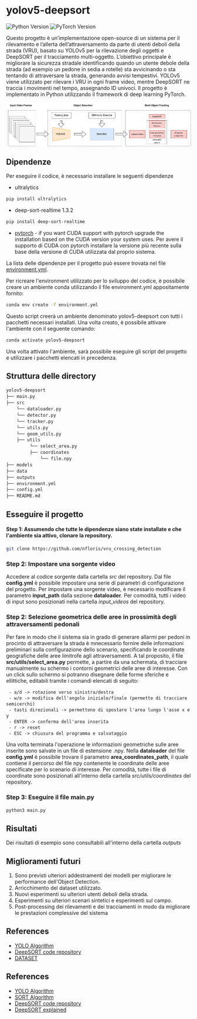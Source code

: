 # yolov5-deepsort

![Python Version](https://img.shields.io/badge/python-3.9-blue)
![PyTorch Version](https://img.shields.io/badge/PyTorch-2.0.0%2Bcu117-EE4C2C.svg?style=flat-square&logo=PyTorch&logoColor=white&logoWidth=40)

Questo progetto è un’implementazione open-source di un sistema per il rilevamento e l’allerta dell’attraversamento da parte di utenti deboli della strada (VRU), basato su YOLOv5 per la rilevazione degli oggetti e DeepSORT per il tracciamento multi-oggetto.
L’obiettivo principale è migliorare la sicurezza stradale identificando quando un utente debole della strada (ad esempio un pedone in sedia a rotelle) sta avvicinando o sta tentando di attraversare la strada, generando avvisi tempestivi.
YOLOv5 viene utilizzato per rilevare i VRU in ogni frame video, mentre DeepSORT ne traccia i movimenti nel tempo, assegnando ID univoci.
Il progetto è implementato in Python utilizzando il framework di deep learning PyTorch.


<p align="center">

<img align="center" src="https://github.com/Ayushman-Choudhuri/yolov5-deepsort/blob/main/images/DeepSORT.png">

</p>

## Dipendenze 
Per eseguire il codice, è necessario installare le seguenti dipendenze

* ultralytics 
``` bash
pip install ultralytics
```
* deep-sort-realtime 1.3.2
``` bash
pip install deep-sort-realtime
```
* [pytorch](https://pytorch.org/) - if you want CUDA support with pytorch upgrade the installation based on the CUDA version your system uses. Per avere il supporto di CUDA con pytorch installare la versione più recente sulla base della versione di CUDA utilizzata dal proprio sistema. 

La lista delle dipendenze per il progetto può essere trovata nel file [environment.yml](environment.yml).

Per ricreare l'environment utilizzato per lo sviluppo del codice, è possibile creare un ambiente conda utilizzando il file environment.yml appositamente fornito:
``` bash
conda env create -f environment.yml
```
Questo script creerà un ambiente denominato yolov5-deepsort con tutti i pacchetti necessari installati. Una volta creato, è possibile attivare l'ambiente con il seguente comando:

``` bash
conda activate yolov5-deepsort
```
Una volta attivato l'ambiente, sarà possibile eseguire gli script del progetto e utilizzare i pacchetti elencati in precedenza.


## Struttura delle directory 

```bash
yolov5-deepsort
├── main.py
├── src
    └── dataloader.py
    └── detector.py
    └── tracker.py
    └── utils.py
    └── geom_utils.py
    ├── utils
         └── select_area.py
         ├── coordinates
             └── file.npy
├── models      
├── data
├── outputs
├── environment.yml
├── config.yml
├── README.md


``` 


## Esseguire il progetto
#### Step 1: Assumendo che tutte le dipendenze siano state installate e che l'ambiente sia attivo, clonare la repository.

``` bash
git clone https://github.com/nfloris/vru_crossing_detection

```

### Step 2: Impostare una sorgente video
Accedere al codice sorgente dalla cartella *src* del repository. Dal file **config.yml** è possibile impostare una serie di parametri di configurazione del progetto. Per impostare una sorgente video, è necessario modificare il parametro **input_path** dalla sezione **dataloader**.
Per comodità, tutti i video di input sono posizionati nella cartella *input_videos* del repository.

### Step 2: Selezione geometrica delle aree in prossimità degli attraversamenti pedonali
Per fare in modo che il sistema sia in grado di generare allarmi per pedoni in procinto di attraversare la strada è mnecessario fornire delle informazioni preliminari sulla configurazione dello scenario, specificando le coordinate geografiche delle aree limitrofe agli attraversamenti.
A tal proposito, il file **src/utils/select_area.py** permette, a partire da una schermata, di tracciare manualmente su schermo i contorni geometrici delle aree di interesse. 
Con un click sullo schermo si potranno disegnare delle forme sferiche e ellittiche, editabili tramite i comandi elencati di seguito:

     - a/d -> rotazione verso sinistra/destra
     - w/e -> modifica dell'angolo iniziale/finale (permette di tracciare semicerchi)
     - tasti direzionali -> permettono di spostare l'area lungo l'asse x e y
     - ENTER -> conferma dell'area inserita
     - r -> reset
     - ESC -> chiusura del programma e salvataggio

Una volta terminata l'operazione le informazioni geometriche sulle aree inserite sono salvate in un file di estensione .npy. 
Nella **dataloader** del file **config.yml** è possibile trovare il parametro **area_coordinates_path**, il quale contiene il percorso del file npy contenente le coordinate delle aree specificate per lo scenario di interesse. Per comodità, tutte i file di coordinate sono posizionati all'interno della cartella *src/utils/coordinates* del repository. 


### Step 3: Eseguire il file main.py 
```bash
python3 main.py

```


## Risultati 

Dei risultati di esempio sono consultabili all'interno della cartella *outputs*


## Miglioramenti futuri

1. Sono previsti ulteriori addestramenti dei modelli per migliorare le performance dell'Object Detection.
2. Arricchimento del dataset utilizzato.
3. Nuovi esperimenti su ulteriori utenti deboli della strada.
4. Esperimenti su ulteriori scenari sintetici e esperimenti sul campo.
5. Post-processing dei rilevamenti e dei tracciamenti in modo da migliorare le prestazioni complessive del sistema


   
## References

* [YOLO Algorithm](https://arxiv.org/abs/1506.02640)
* [DeepSORT code repository](https://github.com/nwojke/deep_sort)
* [DATASET](https://universe.roboflow.com/yolotest-vzrks/person-mm3cw)

## References

* [YOLO Algorithm](https://arxiv.org/abs/1506.02640)
* [SORT Algorithm](https://arxiv.org/abs/1703.07402)
* [DeepSORT code repository](https://github.com/nwojke/deep_sort)
* [DeepSORT explained](https://medium.com/augmented-startups/deepsort-deep-learning-applied-to-object-tracking-924f59f99104)

